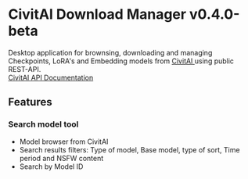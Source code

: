# CivitAI Download Manager v0.4.0-beta
Desktop application for brownsing, downloading and managing Checkpoints, LoRA's and Embedding models from <a href=civitai.com> CivitAI </a> using public REST-API. <br>
[CivitAI API Documentation](https://developer.civitai.com/docs/intro)
## Features

### Search model tool
- Model browser from CivitAI
- Search results filters: Type of model, Base model, type of sort, Time period and NSFW content
- Search by Model ID
